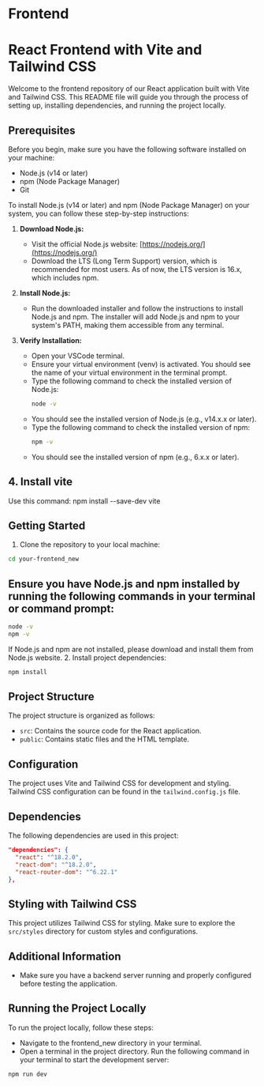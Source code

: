 # Frontend

# React Frontend with Vite and Tailwind CSS

Welcome to the frontend repository of our React application built with Vite and Tailwind CSS. This README file will guide you through the process of setting up, installing dependencies, and running the project locally.

## Prerequisites

Before you begin, make sure you have the following software installed on your machine:

- Node.js (v14 or later)
- npm (Node Package Manager)
- Git

To install Node.js (v14 or later) and npm (Node Package Manager) on your system, you can follow these step-by-step instructions:


1. **Download Node.js:**
   - Visit the official Node.js website: [https://nodejs.org/](https://nodejs.org/)
   - Download the LTS (Long Term Support) version, which is recommended for most users. As of now, the LTS version is 16.x, which includes npm.

2. **Install Node.js:**
   - Run the downloaded installer and follow the instructions to install Node.js and npm. The installer will add Node.js and npm to your system's PATH, making them accessible from any terminal.

3. **Verify Installation:**
   - Open your VSCode terminal.
   - Ensure your virtual environment (venv) is activated. You should see the name of your virtual environment in the terminal prompt.
   - Type the following command to check the installed version of Node.js:
     ```bash
     node -v
     ```
   - You should see the installed version of Node.js (e.g., v14.x.x or later).
   - Type the following command to check the installed version of npm:
     ```bash
     npm -v
     ```
   - You should see the installed version of npm (e.g., 6.x.x or later).
## 4. Install vite
Use this command:  npm install --save-dev vite





## Getting Started

1. Clone the repository to your local machine:

```bash
cd your-frontend_new
```

## Ensure you have Node.js and npm installed by running the following commands in your terminal or command prompt:

```bash
node -v
npm -v
```

If Node.js and npm are not installed, please download and install them from Node.js website.
2. Install project dependencies:

```bash
npm install
```

## Project Structure

The project structure is organized as follows:

- `src`: Contains the source code for the React application.
- `public`: Contains static files and the HTML template.

## Configuration

The project uses Vite and Tailwind CSS for development and styling. Tailwind CSS configuration can be found in the `tailwind.config.js` file.

## Dependencies

The following dependencies are used in this project:

```json
"dependencies": {
  "react": "^18.2.0",
  "react-dom": "^18.2.0",
  "react-router-dom": "^6.22.1"
},
```

## Styling with Tailwind CSS

This project utilizes Tailwind CSS for styling. Make sure to explore the `src/styles` directory for custom styles and configurations.

## Additional Information

- Make sure you have a backend server running and properly configured before testing the application.

## Running the Project Locally
To run the project locally, follow these steps:
- Navigate to the frontend_new directory in your terminal.
- Open a terminal in the project directory.
Run the following command in your terminal to start the development server:

```bash
npm run dev
```

